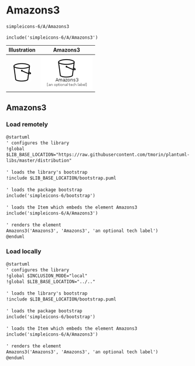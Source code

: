 # Amazons3


```text
simpleicons-6/A/Amazons3
```

```text
include('simpleicons-6/A/Amazons3')
```



| Illustration | Amazons3 |
| :---: | :---: |
| ![illustration for Illustration](../../simpleicons-6/A/Amazons3.png) | ![illustration for Amazons3](../../simpleicons-6/A/Amazons3.Local.png) |




## Amazons3

### Load remotely
```plantuml
@startuml
' configures the library
!global $LIB_BASE_LOCATION="https://raw.githubusercontent.com/tmorin/plantuml-libs/master/distribution"

' loads the library's bootstrap
!include $LIB_BASE_LOCATION/bootstrap.puml

' loads the package bootstrap
include('simpleicons-6/bootstrap')

' loads the Item which embeds the element Amazons3
include('simpleicons-6/A/Amazons3')

' renders the element
Amazons3('Amazons3', 'Amazons3', 'an optional tech label')
@enduml
```

### Load locally
```plantuml
@startuml
' configures the library
!global $INCLUSION_MODE="local"
!global $LIB_BASE_LOCATION="../.."

' loads the library's bootstrap
!include $LIB_BASE_LOCATION/bootstrap.puml

' loads the package bootstrap
include('simpleicons-6/bootstrap')

' loads the Item which embeds the element Amazons3
include('simpleicons-6/A/Amazons3')

' renders the element
Amazons3('Amazons3', 'Amazons3', 'an optional tech label')
@enduml
```

